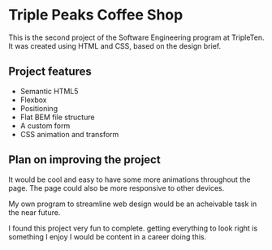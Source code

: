 # Triple Peaks Coffee Shop

This is the second project of the Software Engineering program at TripleTen. It was created using HTML and CSS, based on the design brief.

## Project features

- Semantic HTML5
- Flexbox
- Positioning
- Flat BEM file structure
- A custom form
- CSS animation and transform

## Plan on improving the project

It would be cool and easy to have some more animations throughout the page. The page could also be more responsive to other devices.

My own program to streamline web design would be an acheivable task in the near future.

I found this project very fun to complete. getting everything to look right is something I enjoy I would be content in a career doing this.
